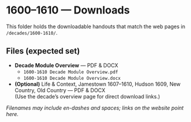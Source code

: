 # 1600–1610 — Downloads

This folder holds the downloadable handouts that match the web pages in
`/decades/1600-1610/`.

## Files (expected set)

- **Decade Module Overview** — PDF & DOCX  
  - `1600-1610 Decade Module Overview.pdf`  
  - `1600-1610 Decade Module Overview.docx`
- **(Optional)** Life & Context, Jamestown 1607–1610, Hudson 1609, New Country, Old Country — PDF & DOCX  
  (Use the decade’s overview page for direct download links.)

*Filenames may include en-dashes and spaces; links on the website point here.*
